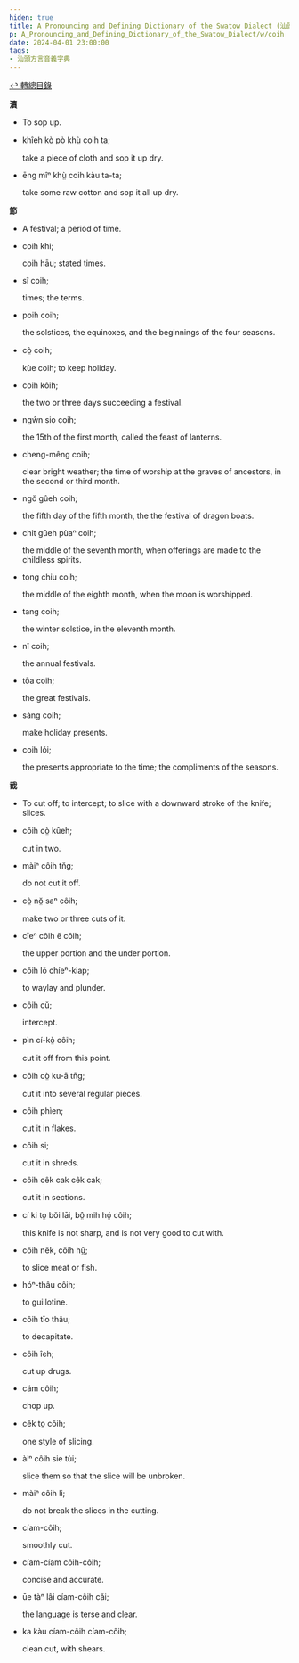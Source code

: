 ```yaml
---
hiden: true
title: A Pronouncing and Defining Dictionary of the Swatow Dialect (汕頭方言音義字典) / coih
p: A_Pronouncing_and_Defining_Dictionary_of_the_Swatow_Dialect/w/coih
date: 2024-04-01 23:00:00
tags: 
- 汕頭方言音義字典
---
```


[↩️ 轉總目錄](/A_Pronouncing_and_Defining_Dictionary_of_the_Swatow_Dialect)


**漬**
- To sop up.

- khîeh kò̤ pò khṳ̀ coih ta;

  take a piece of cloth and sop it up dry.

- ēng mîⁿ khṳ̀ coih kàu ta-ta;

  take some raw cotton and sop it all up dry.

**節**
- A festival; a period of time.

- coih khi;

  coih hāu; stated times.

- sî coih;

  times; the terms.

- poih coih;

  the solstices, the equinoxes, and the beginnings of the four seasons.

- cò̤ coih;

  kùe coih; to keep holiday.

- coih kôih;

  the two or three days succeeding a festival.

- ngŵn sio coih;

  the 15th of the first month, called the feast of lanterns.

- cheng-mêng coih;

  clear bright weather; the time of worship at the graves of ancestors, in the second or third month.

- ngŏ gûeh coih;

  the fifth day of the fifth month, the the festival of dragon boats.

- chit gûeh pùaⁿ coih;

  the middle of the seventh month, when offerings are made to the childless spirits.

- tong chiu coih;

  the middle of the eighth month, when the moon is worshipped.

- tang coih; 

  the winter solstice, in the eleventh month.

- nî coih;

  the annual festivals.

- tōa coih;

  the great festivals.

- sàng coih;

  make holiday presents.

- coih lói;

  the presents appropriate to the time; the compliments of the seasons.

**截**
- To cut off; to intercept; to slice with a downward stroke of the knife; slices.

- côih cò̤ kûeh;

  cut in two.

- màiⁿ côih tn̆g;

  do not cut it off.

- cò̤ nŏ̤ saⁿ côih;

  make two or three cuts of it.

- cīeⁿ côih ĕ côih;

  the upper portion and the under portion.

- côih lō chíeⁿ-kiap;

  to waylay and plunder.

- côih cŭ;

  intercept.

- pìn cí-kò̤ côih;

  cut it off from this point.

- côih cò̤ ku-ā tn̄g;

  cut it into several regular pieces.

- côih phìen;

  cut it in flakes.

- côih si;

  cut it in shreds.

- côih cêk cak cêk cak;

  cut it in sections.

- cí ki to̤ bŏi lāi, bô̤ mih hó̤ côih;

  this knife is not sharp, and is not very good to cut with.

- côih nêk, côih hṳ̂;

  to slice meat or fish.

- hóⁿ-thâu côih;

  to guillotine.

- côih tīo thâu;

  to decapitate.

- côih îeh;

  cut up drugs.

- cám côih;

  chop up.

- cêk to̤ côih;

  one style of slicing.

- àiⁿ côih sie tùi;

  slice them so that the slice will be unbroken.

- màiⁿ côih li;

  do not break the slices in the cutting.

- cíam-côih;

  smoothly cut.

- cíam-cíam côih-côih;

  concise and accurate.

- ūe tàⁿ lâi cíam-côih căi;

  the language is terse and clear.

- ka kàu cíam-côih cíam-côih;

  clean cut, with shears.